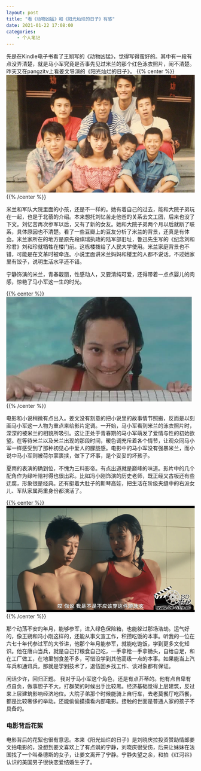 ```yaml
---
layout: post
title: "看《动物凶猛》和《阳光灿烂的日子》有感"
date: 2021-01-22 17:08:00
categories: 
    - 个人笔记
---
```


先是在Kindle电子书看了王朔写的《动物凶猛》，觉得写得蛮好的。其中有一段有点没弄清楚，就是马小军究竟是否事先见过米兰的那个红色泳衣照片，闹不清楚。昨天又在pangzitv上看姜文导演的《阳光灿烂的日子》。
{{% center %}}
![image](/images/看电影/阳光灿烂的日子-all.jpg)
{{% /center %}}

米兰和军队大院里面的小孩，还是不一样的。她有着自己的过去，能和大院子弟玩在一起，也是于北蓓的介绍。本来想托刘忆苦走他爸的关系去文工团，后来也没了下文。刘忆苦再次参军以后，又有了新的女友。她和大院子弟两个月以后就断了联系，具体原因也不清楚。看了一些豆瓣上的豆友分析了米兰的背景，还真是有体会。米兰家所在的地方是原先段祺瑞执政的陆军部旧址，鲁迅先生写的《纪念刘和珍君》刘和珍就牺牲在楼门前。这栋楼拨给了人民大学使用。米兰家庭背景也不错，可能是在文革时被牵连。小说里面讲米兰妈妈和楼里的人都不说话。不过她家里有饺子，说明生活水平还不错。

宁静饰演的米兰，青春靓丽，性感动人，又要清纯可爱，还得带着一点点婴儿的肉感，惊艳了马小军这一生的时光。

{{% center %}}
![image](/images/看电影/宁静-米兰.jpg)
{{% /center %}}

电影和小说稍微有点出入。姜文没有刻意的把小说里的故事情节照搬，反而是以刻画马小军这一人物为重点来给影片定调。一开始，马小军看到米兰的泳衣照片时，深深的被米兰的相貌所吸引。这让正处于青春期的马小军萌发了爱情与性的初始欲望。在等待米兰以及米兰出现的那段时间，暖色调充斥着各个情节，让观众同马小军一样感受到了那种初见心中爱人的朦胧感。电影中的马小军没有强暴米兰，而小说中马小军则被荷尔蒙裹挟，做下了坏事，是个妥妥的坏孩子。

夏雨的表演的确到位，不愧为三料影帝。有点出道就是巅峰的味道。影片中的几个配角作为绿叶陪衬得也很出彩。比如冯小刚饰演的历史老师，既正经又古板还有些迂腐，形象很是经典。还有挺着大肚子的斯琴高娃，把生活在阶级夹缝中的右派女儿、军队家属两重身份都演活了。

{{% center %}}
![image](/images/看电影/宁静-夏雨.png)
{{% /center %}}

那个动荡不安的年月，能够参军，进入绿色保险箱，也能躲过那场浩劫。运气好的，像王朔和冯小刚这样的，还能从事文宣工作，积攒吃饭的本事。听我的一位在六七十年代参过军的大爷讲，他那个年月能参军，就能吃饱饭，学到更多文化知识。他在唐山当兵，就是自己打粮食自己吃，一手拿枪一手拿锄头，自给自足，和在工厂做工，在地里刨食差不多，可惜没学到其他高级一点的本事。如果能当上汽车兵和通讯兵，那就是学到技术了，退伍回乡找工作、谈对象都有保证。

闲话少许，回归正题。 我对于马小军这个角色，还是有点芥蒂的。他有点自卑有点自负，做事胆子不大，打群架的时候出手比较黑。经济基础觉得上层建筑，反过来上层建筑影响经济地位。大院子弟那个时候能骑上自行车，去老莫餐厅吃西餐，都是比较奢侈的举动。还能偷偷摸摸看内部电影。接触的世面是普通人家的孩子不具备的。


### 电影背后花絮  

电影背后的花絮也很有意思。本来《阳光灿烂的日子》是刘晓庆拉投资赞助情郎姜文拍电影的，没想到姜文喜欢上了有点飒的宁静，刘晓庆很受伤，后来让妹妹在法国找了一个叫桑德斯的女子，让姜文离开了宁静。宁静失望之余，和拍《红河谷》认识的美国男子很快恋爱结婚生子了。



